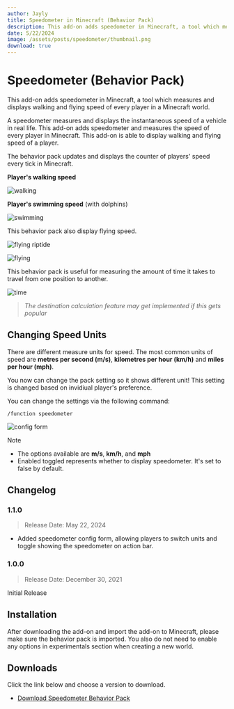 ```yaml
---
author: Jayly
title: Speedometer in Minecraft (Behavior Pack)
description: This add-on adds speedometer in Minecraft, a tool which measures and displays walking and flying speed of every player in a Minecraft world.
date: 5/22/2024
image: /assets/posts/speedometer/thumbnail.png
download: true
---
```


# Speedometer (Behavior Pack)

This add-on adds speedometer in Minecraft, a tool which measures and displays walking and flying speed of every player in a Minecraft world.

A speedometer measures and displays the instantaneous speed of a vehicle in real life. This add-on adds speedometer and measures the speed of every player in Minecraft. This add-on is able to display walking and flying speed of a player.

The behavior pack updates and displays the counter of players' speed every tick in Minecraft.

**Player's walking speed**

![walking](/assets/posts/speedometer/walking.png)

**Player's swimming speed** (with dolphins)

![swimming](/assets/posts/speedometer/swimming.png)

This behavior pack also display flying speed.

![flying riptide](/assets/posts/speedometer/flying-riptide.png)

![flying](/assets/posts/speedometer/flying.png)

This behavior pack is useful for measuring the amount of time it takes to travel from one position to another.

![time](/assets/posts/speedometer/time-takes-to-travel.png)

> _The destination calculation feature may get implemented if this gets popular_

## Changing Speed Units

There are different measure units for speed. The most common units of speed are **metres per second (m/s)**, **kilometres per hour (km/h)** and **miles per hour (mph)**.

You now can change the pack setting so it shows different unit! This setting is changed based on invidiual player's preference.

You can change the settings via the following command:

```
/function speedometer
```

![config form](/assets/posts/speedometer/config-form.png)

> [!NOTE]
>
> - The options available are **m/s**, **km/h**, and **mph**
> - Enabled toggled represents whether to display speedometer. It's set to false by default.

## Changelog

### 1.1.0

> Release Date: May 22, 2024

- Added speedometer config form, allowing players to switch units and toggle showing the speedometer on action bar.

### 1.0.0

> Release Date: December 30, 2021

Initial Release

## Installation

After downloading the add-on and import the add-on to Minecraft, please make sure the behavior pack is imported. You also do not need to enable any options in experimentals section when creating a new world.

## Downloads

Click the link below and choose a version to download.

- [Download Speedometer Behavior Pack](/posts/speedometer/downloads/)
